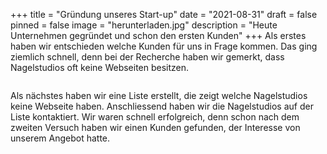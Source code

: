 +++
title = "Gründung unseres Start-up"
date = "2021-08-31"
draft = false
pinned = false
image = "herunterladen.jpg"
description = "Heute Unternehmen gegründet und schon den ersten Kunden"
+++
Als erstes haben wir entschieden welche Kunden für uns in Frage kommen. Das ging ziemlich schnell, denn bei der Recherche haben wir gemerkt, dass Nagelstudios oft keine Webseiten besitzen.

![]()

 Als nächstes haben wir eine Liste erstellt, die zeigt welche Nagelstudios keine Webseite haben. Anschliessend haben wir die Nagelstudios auf der Liste kontaktiert. Wir waren schnell erfolgreich, denn schon nach dem zweiten Versuch haben wir einen Kunden gefunden, der Interesse von unserem Angebot hatte.